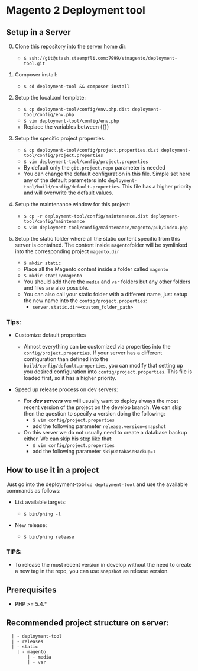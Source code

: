 # Magento 2 Deployment tool

## Setup in a Server

0. Clone this repository into the server home dir:
    * `$ ssh://git@stash.staempfli.com:7999/stmagento/deployment-tool.git`
    
0. Composer install:
    * `$ cd deployment-tool && composer install`

0. Setup the local.xml template:
    * `$ cp deployment-tool/config/env.php.dist deployment-tool/config/env.php`
    * `$ vim deployment-tool/config/env.php`
    * Replace the variables between {{}}

0. Setup the specific project properties:
     * `$ cp deployment-tool/config/project.properties.dist deployment-tool/config/project.properties`
     * `$ vim deployment-tool/config/project.properties`
     * By default only the `git.project.repo` parameter is needed
     * You can change the default configuration in this file. Simple set here any of the default parameters into `deployment-tool/build/config/default.properties`. This file has a higher priority and will overwrite the default values.

0. Setup the maintenance window for this project:
    * `$ cp -r deployment-tool/config/maintenance.dist deployment-tool/config/maintenance`
    * `$ vim deployment-tool/config/maintenance/magento/pub/index.php`

0. Setup the static folder where all the static content specific from this server is contained. The content inside `magento`folder will be symlinked into the corresponding project `magento.dir`
    * `$ mkdir static`
    * Place all the Magento content inside a folder called `magento`
    * `$ mkdir static/magento`
    * You should add there the `media` and `var` folders but any other folders and files are also possible.
    * You can also call your static folder with a different name, just setup the new name into the `config/project.properties`:
        * `server.static.dir=<custom_folder_path>`

### Tips:

* Customize default properties
    * Almost everything can be customized via properties into the `config/project.properties`. If your server has a different configuration than defined into the `build/config/default.properties`, you can modify that setting up you desired configuration into `config/project.properties`. This file is loaded first, so it has a higher priority. 

* Speed up release process on dev servers:
    * For ***dev servers*** we will usually want to deploy always the most recent version of the project on the develop branch. We can skip then the question to specify a version doing the following:
        * `$ vim config/project.properties`
        * add the following parameter `release.version=snapshot`
    * On this server we do not usually need to create a database backup either. We can skip his step like that:
         * `$ vim config/project.properties`
        * add the following parameter `skipDatabaseBackup=1`

## How to use it in a project
Just go into the deployment-tool `cd deployment-tool` and use the available commands as follows:

* List available targets:
	* `$ bin/phing -l`

* New release:
	* `$ bin/phing release`
	
### TIPS:
- To release the most recent version in develop without the need to create a new tag in the repo, you can use `snapshot` as release version.

## Prerequisites

- PHP >= 5.4.*

## Recommended project structure on server:

```
  | - deployment-tool
  | - releases
  | - static
    | - magento
        | - media
        | - var
        
```